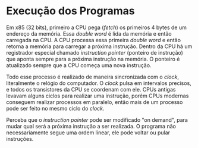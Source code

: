 # Execução dos Programas

Em x85 (32 bits), primeiro a CPU pega (_fetch_) os primeiros 4 bytes de um endereço da memória. Essa _double word_ é lida da memória e então carregada na CPU. A CPU processa essa primeira _double word_ e então retorna a memória para carregar a próxima instrução. Dentro da CPU há um registrador especial chamado _instruction pointer_ (ponteiro de instrução) que aponta sempre para a próxima instrução na memória. O ponteiro é atualizado sempre que a CPU começa uma nova instrução.

Todo esse processo é realizado de maneira sincronizada com o _clock_, literalmente o relógio do computador. O _clock_ pulsa em intervalos precisos, e todos os transistores da CPU se coordenam com ele. CPUs antigas levavam alguns ciclos para realizar uma instrução, porém CPUs modernas conseguem realizar processos em paralelo, então mais de um processo pode ser feito no mesmo ciclo do _clock_.

Perceba que o _instruction pointer_ pode ser modificado "on demand", para mudar qual será a próxima instrução a ser realizada. O programa não necessariamente segue uma ordem linear, ele pode voltar ou pular instruções.
